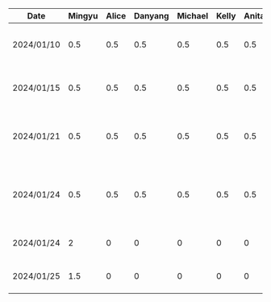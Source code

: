 | Date | Mingyu | Alice | Danyang | Michael | Kelly | Anita | Task |
|------|--------|-------|---------|---------|-------|-------|------|
|2024/01/10|0.5|0.5|0.5|0.5|0.5|0.5|Team formation and idea brainstorm|
|2024/01/15|0.5|0.5|0.5|0.5|0.5|0.5|Create git repo and markdown files|
|2024/01/21|0.5|0.5|0.5|0.5|0.5|0.5|Brainstorm project ideas and related features|
|2024/01/24|0.5|0.5|0.5|0.5|0.5|0.5|Finalize features and split work for the proposal|
|2024/01/24|2|0|0|0|0|0|Draw draft UI on Figma|
|2024/01/25|1.5|0|0|0|0|0|Complete UI for first stage|
